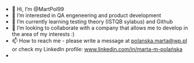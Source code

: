 - 👋 Hi, I’m @MartPol99
- 👀 I’m interested in QA engeneering and product development
- 🌱 I’m currently learning testing theory (ISTQB sylabus) and Github
- 💞️ I’m looking to collaborate with a company that allows me to develop in the area of my interests :)
- 📫 How to reach me - please write  a message at polanska.marta@wp.pl or check my LinkedIn profile: www.linkedin.com/in/marta-m-polańska
- 
<!---
MartPol99/MartPol99 is a ✨ special ✨ repository because its `README.md` (this file) appears on your GitHub profile.
You can click the Preview link to take a look at your changes.
--->

